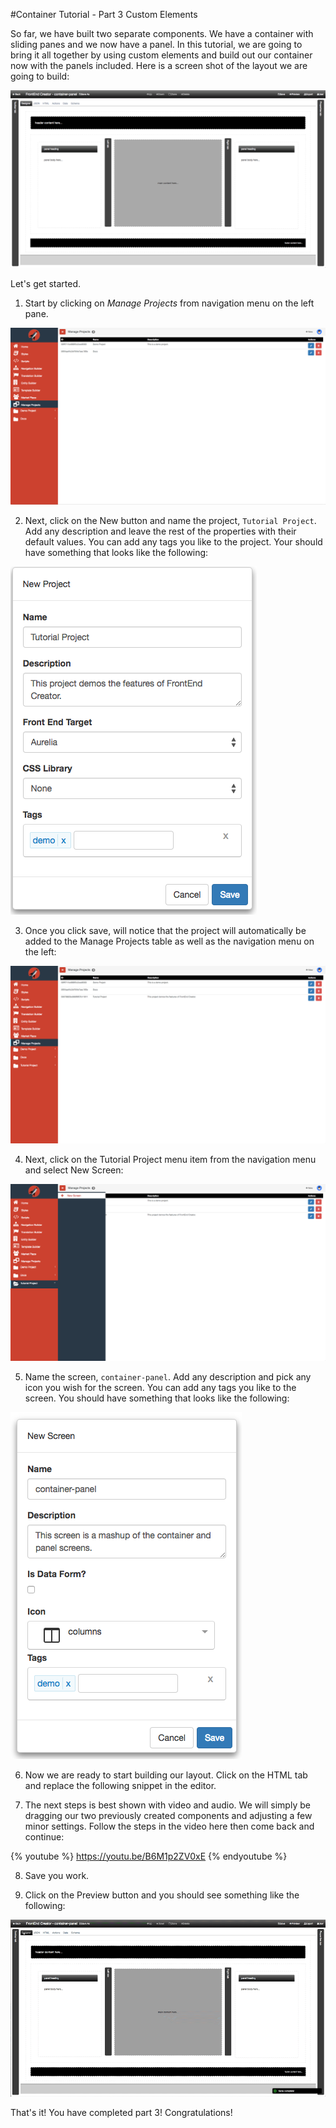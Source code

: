 #Container Tutorial - Part 3 Custom Elements

So far, we have built two separate components. We have a container with sliding panes and we now have a panel. In this tutorial, we are going to bring it all together by using custom elements and build out our container now with the panels included. Here is a screen shot of the layout we are going to build:

![Tutorial Project](../assets/images/tutorials/tutorial-container-panel.png)


Let's get started.

1) Start by clicking on *Manage Projects* from navigation menu on the left pane.

![Tutorial Project](../assets/images/tutorials/tutorial-manage-projects.png)

2) Next, click on the New button and name the project, `Tutorial Project`. Add any description and leave the rest of the properties with their default values. You can add any tags you like to the project. Your should have something that looks like the following:

![Tutorial Project](../assets/images/tutorials/tutorial-project.png)

3) Once you click save, will notice that the project will automatically be added to the Manage Projects table as well as the navigation menu on the left:

![Tutorial Project Added](../assets/images/tutorials/tutorial-project-added.png)

4) Next, click on the Tutorial Project menu item from the navigation menu and select New Screen:

![Tutorial Project New Screen](../assets/images/tutorials/tutorial-project-new-screen.png)

5) Name the screen, `container-panel`. Add any description and pick any icon you wish for the screen. You can add any tags you like to the screen. You should have something that looks like the following:

![Tutorial Panel Properties](../assets/images/tutorials/tutorial-container3-properties.png)

6) Now we are ready to start building our layout. Click on the HTML tab and replace the following snippet in the editor. 


7) The next steps is best shown with video and audio. We will simply be dragging our two previously created components and adjusting a few minor settings. Follow the steps in the video here then come back and continue:

{% youtube %}
  https://youtu.be/B6M1p2ZV0xE
{% endyoutube %}


8) Save you work.

9) Click on the Preview button and you should see something like the following:

![Tutorial Container Preview](../assets/images/tutorials/tutorial-container-panel-preview.gif)

That's it! You have completed part 3! Congratulations!
